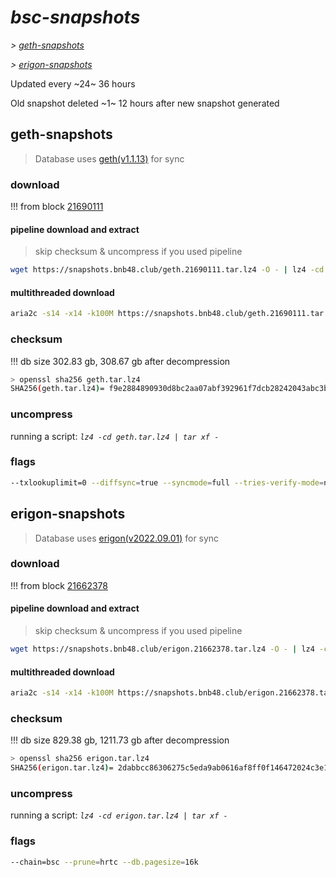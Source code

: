 # *bsc-snapshots*


*\> [geth-snapshots](#geth-snapshots)*

*\> [erigon-snapshots](#erigon-snapshots)*

Updated every ~24~ 36 hours

Old snapshot deleted ~1~ 12 hours after new snapshot generated

## geth-snapshots


> Database uses [geth(v1.1.13)](https://github.com/bnb-chain/bsc/releases/tag/v1.1.13) for sync


### download

<!-- begin_geth -->

!!! from block [21690111](https://bscscan.com/block/21690111)

#### pipeline download and extract
> skip checksum & uncompress if you used pipeline
```bash
wget https://snapshots.bnb48.club/geth.21690111.tar.lz4 -O - | lz4 -cd | tar xf -
```

#### multithreaded download

```bash
aria2c -s14 -x14 -k100M https://snapshots.bnb48.club/geth.21690111.tar.lz4 -o geth.tar.lz4
```


### checksum

!!! db size 302.83 gb, 308.67 gb after decompression
```bash
> openssl sha256 geth.tar.lz4
SHA256(geth.tar.lz4)= f9e2884890930d8bc2aa07abf392961f7dcb28242043abc3ba040d193ebae8e7
```

<!-- end_geth -->

### uncompress


running a script: _`lz4 -cd geth.tar.lz4 | tar xf -`_


### flags


```bash
--txlookuplimit=0 --diffsync=true --syncmode=full --tries-verify-mode=none --pruneancient=true --diffblock=5000
```


## erigon-snapshots


> Database uses [erigon(v2022.09.01)](https://github.com/ledgerwatch/erigon/releases/tag/v2022.09.01) for sync


### download

<!-- begin_erigon -->

!!! from block [21662378](https://bscscan.com/block/21662378)

#### pipeline download and extract
> skip checksum & uncompress if you used pipeline
```bash
wget https://snapshots.bnb48.club/erigon.21662378.tar.lz4 -O - | lz4 -cd | tar xf -
```

#### multithreaded download

```bash
aria2c -s14 -x14 -k100M https://snapshots.bnb48.club/erigon.21662378.tar.lz4 -o erigon.tar.lz4
```


### checksum

!!! db size 829.38 gb, 1211.73 gb after decompression
```bash
> openssl sha256 erigon.tar.lz4
SHA256(erigon.tar.lz4)= 2dabbcc86306275c5eda9ab0616af8ff0f146472024c3e14339a7464b5dce9ee
```

<!-- end_erigon -->

### uncompress


running a script: _`lz4 -cd erigon.tar.lz4 | tar xf -`_


### flags


```bash
--chain=bsc --prune=hrtc --db.pagesize=16k
```
